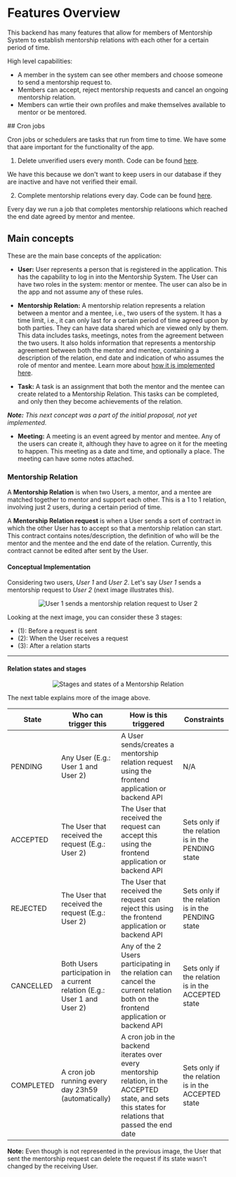 # Features Overview

This backend has many features that allow for members of Mentorship System to establish mentorship relations with each other for a certain period of time.

High level capabilities:

- A member in the system can see other members and choose someone to send a mentorship request to.
- Members can accept, reject mentorship requests and cancel an ongoing mentorship relation.
- Members can wrtie their own profiles and make themselves available to mentor or be mentored.

## Cron jobs

Cron jobs or schedulers are tasks that run from time to time. We have some that aare important for the functionality of the app.

1. Delete unverified users every month. Code can be found [here](/app/schedulers/delete_unverified_users_cron_job.py).

We have this because we don't want to keep users in our database if they are inactive and have not verified their email.

2. Complete mentorship relations every day. Code can be found [here](/app/schedulers/complete_mentorship_cron_job.py).

Every day we run a job that completes mentorship relatioons which reached the end date agreed by mentor and mentee.

## Main concepts

These are the main base concepts of the application:

- **User:**  User represents a person that is registered in the application. This has the capability to log in into the Mentorship System. The User can have two roles in the system: mentor or mentee. The user can also be in the app and not assume any of these rules.

- **Mentorship Relation:** A mentorship relation represents a relation between a mentor and a mentee, i.e., two users of the system. It has a time limit, i.e., it can only last for a certain period of time agreed upon by both parties. They can have data shared which are viewed only by them. This data includes tasks, meetings, notes from the agreement between the two users. It also holds information that represents a mentorship agreement between both the mentor and mentee, containing a description of the relation, end date and indication of who assumes the role of mentor and mentee. Learn more about [how it is implemented here](Mentorship-Relation-Documentation).

- **Task:** A task is an assignment that both the mentor and the mentee can create related to a Mentorship Relation. This tasks can be completed, and only then they become achievements of the relation.

_**Note:** This next concept was a part of the initial proposal, not yet implemented._

- **Meeting:** A meeting is an event agreed by mentor and mentee. Any of the users can create it, although they have to agree on it for the meeting to happen. This meeting as a date and time, and optionally a place. The meeting can have some notes attached.

### Mentorship Relation

A **Mentorship Relation** is when two Users, a mentor, and a mentee are matched together to mentor and support each other. This is a 1 to 1 relation, involving just 2 users, during a certain period of time. 

A **Mentorship Relation request** is when a User sends a sort of contract in which the other User has to accept so that a mentorship relation can start. This contract contains notes/description, the definition of who will be the mentor and the mentee and the end date of the relation. Currently, this contract cannot be edited after sent by the User.

#### Conceptual Implementation

Considering two users, _User 1_ and _User 2_. Let's say _User 1_ sends a mentorship request to _User 2_ (next image illustrates this).

<p align="center">
  <img alt="User 1 sends a mentorship relation request to User 2" src="https://user-images.githubusercontent.com/11148726/43965132-68650400-9cb6-11e8-8667-92a181823845.png">
</p>

Looking at the next image, you can consider these 3 stages:
- (1): Before a request is sent
- (2): When the User receives a request
- (3): After a relation starts

---

#### Relation states and stages

<p align="center">
  <img alt="Stages and states of a Mentorship Relation" src="https://user-images.githubusercontent.com/11148726/43964310-73dd99ac-9cb4-11e8-8353-96abadc53ce1.png">
</p>

The next table explains more of the image above.

| State     | Who can trigger this                                                     | How is this triggered                                                                                                                                 | Constraints                                        |
|-----------|--------------------------------------------------------------------------|-------------------------------------------------------------------------------------------------------------------------------------------------------|----------------------------------------------------|
| PENDING   | Any User (E.g.: User 1 and User 2)                                       | A User sends/creates a mentorship relation request using the frontend application or backend API                                                      | N/A                                                |
| ACCEPTED  | The User that received the request (E.g.: User 2)                        | The User that received the request can accept this using the frontend application or backend API                                                      | Sets only if the relation is in the PENDING state  |
| REJECTED  | The User that received the request (E.g.: User 2)                        | The User that received the request can reject this using the frontend application or backend API                                                      | Sets only if the relation is in the PENDING state  |
| CANCELLED | Both Users participation in a current relation (E.g.: User 1 and User 2) | Any of the 2 Users participating in the relation can cancel the current relation both on the frontend application or backend API                      | Sets only if the relation is in the ACCEPTED state |
| COMPLETED | A cron job running every day 23h59 (automatically)                       | A cron job in the backend iterates over every mentorship relation, in the ACCEPTED state, and sets this states for relations that passed the end date | Sets only if the relation is in the ACCEPTED state |

**Note:** Even though is not represented in the previous image, the User that sent the mentorship request can delete the request if its state wasn't changed by the receiving User.
